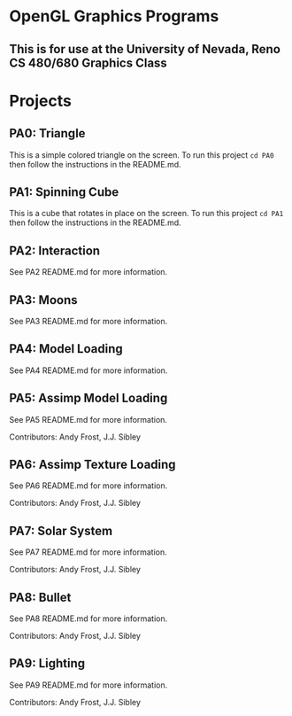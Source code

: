 # OpenGL Graphics Programs
## This is for use at the University of Nevada, Reno CS 480/680 Graphics Class

# Projects

## PA0: Triangle
This is a simple colored triangle on the screen. To run this project ```cd PA0``` then follow the instructions in the README.md.

## PA1: Spinning Cube
This is a cube that rotates in place on the screen. To run this project ```cd PA1``` then follow the instructions in the README.md.

## PA2: Interaction
See PA2 README.md for more information.

## PA3: Moons
See PA3 README.md for more information.

## PA4: Model Loading

See PA4 README.md for more information.

## PA5: Assimp Model Loading

See PA5 README.md for more information.

Contributors: Andy Frost, J.J. Sibley

## PA6: Assimp Texture Loading

See PA6 README.md for more information.

Contributors: Andy Frost, J.J. Sibley

## PA7: Solar System

See PA7 README.md for more information.

Contributors: Andy Frost, J.J. Sibley

## PA8: Bullet

See PA8 README.md for more information.

Contributors: Andy Frost, J.J. Sibley

## PA9: Lighting

See PA9 README.md for more information.

Contributors: Andy Frost, J.J. Sibley


